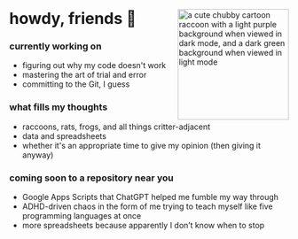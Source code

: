 <div style="display: inline-block; vertical-align: middle;">
  <h1 style="display: inline;">howdy, friends 🤠</h1>
</div>

<div style="display: inline-block; float: right;">
  <picture>
    <source media="(prefers-color-scheme: dark)" srcset="https://drive.google.com/uc?export=view&id=10Zo9tDYBirFAPRqdOKnx8rTqtRkjnrzj">
    <source media="(prefers-color-scheme: light)" srcset="https://drive.google.com/uc?export=view&id=1JwIah81EgMNYw5XHWeRnPYdgr2QJZdZ9">
    <img alt="a cute chubby cartoon raccoon with a light purple background when viewed in dark mode, and a dark green background when viewed in light mode" src="https://drive.google.com/uc?export=view&id=1t-n-OADAy7bWK5dut54L8WchrHnfzTK_" width="200">
  </picture>
</div>

<h3>currently working on</h3>

- figuring out why my code doesn't work
- mastering the art of trial and error
- committing to the Git, I guess


<h3>what fills my thoughts</h3>

- raccoons, rats, frogs, and all things critter-adjacent
- data and spreadsheets
- whether it's an appropriate time to give my opinion (then giving it anyway)


<h3>coming soon to a repository near you</h3>

- Google Apps Scripts that ChatGPT helped me fumble my way through
- ADHD-driven chaos in the form of me trying to teach myself like five programming languages at once
- more spreadsheets because apparently I don’t know when to stop
